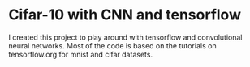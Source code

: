 # Cifar-10 with CNN and tensorflow

I created this project to play around with tensorflow and convolutional neural networks. Most of the code is based on the tutorials on tensorflow.org for mnist and cifar datasets.